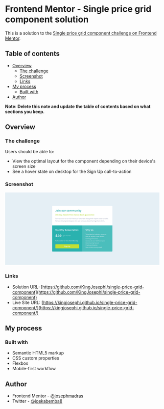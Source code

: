 # Frontend Mentor - Single price grid component solution

This is a solution to the [Single price grid component challenge on Frontend Mentor](https://www.frontendmentor.io/challenges/single-price-grid-component-5ce41129d0ff452fec5abbbc).

## Table of contents

- [Overview](#overview)
  - [The challenge](#the-challenge)
  - [Screenshot](#screenshot)
  - [Links](#links)
- [My process](#my-process)
  - [Built with](#built-with)
- [Author](#author)

**Note: Delete this note and update the table of contents based on what sections you keep.**

## Overview

### The challenge

Users should be able to:

- View the optimal layout for the component depending on their device's screen size
- See a hover state on desktop for the Sign Up call-to-action

### Screenshot

![](./single_price.png)

### Links

- Solution URL: [https://github.com/KingJosephI/single-price-grid-component](https://github.com/KingJosephI/single-price-grid-component)
- Live Site URL: [https://kingjosephi.github.io/single-price-grid-component/](https://kingjosephi.github.io/single-price-grid-component/)

## My process

### Built with

- Semantic HTML5 markup
- CSS custom properties
- Flexbox
- Mobile-first workflow

## Author

- Frontend Mentor - [@josephmadras](https://www.frontendmentor.io/profile/josephmadras)
- Twitter - [@joekabemba8](https://twitter.com/joekabemba8)
